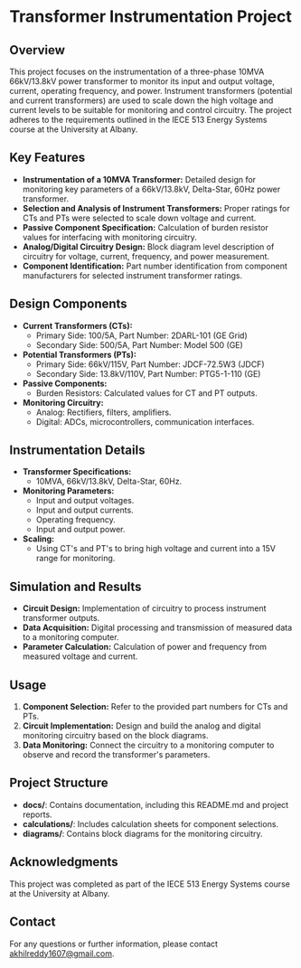 # Transformer Instrumentation Project

## Overview

This project focuses on the instrumentation of a three-phase 10MVA 66kV/13.8kV power transformer to monitor its input and output voltage, current, operating frequency, and power. Instrument transformers (potential and current transformers) are used to scale down the high voltage and current levels to be suitable for monitoring and control circuitry. The project adheres to the requirements outlined in the IECE 513 Energy Systems course at the University at Albany.

## Key Features

* **Instrumentation of a 10MVA Transformer:** Detailed design for monitoring key parameters of a 66kV/13.8kV, Delta-Star, 60Hz power transformer.
* **Selection and Analysis of Instrument Transformers:** Proper ratings for CTs and PTs were selected to scale down voltage and current.
* **Passive Component Specification:** Calculation of burden resistor values for interfacing with monitoring circuitry.
* **Analog/Digital Circuitry Design:** Block diagram level description of circuitry for voltage, current, frequency, and power measurement.
* **Component Identification:** Part number identification from component manufacturers for selected instrument transformer ratings.

## Design Components

* **Current Transformers (CTs):**
    * Primary Side: 100/5A, Part Number: 2DARL-101 (GE Grid)
    * Secondary Side: 500/5A, Part Number: Model 500 (GE)
* **Potential Transformers (PTs):**
    * Primary Side: 66kV/115V, Part Number: JDCF-72.5W3 (JDCF)
    * Secondary Side: 13.8kV/110V, Part Number: PTG5-1-110 (GE)
* **Passive Components:**
    * Burden Resistors: Calculated values for CT and PT outputs.
* **Monitoring Circuitry:**
    * Analog: Rectifiers, filters, amplifiers.
    * Digital: ADCs, microcontrollers, communication interfaces.

## Instrumentation Details

* **Transformer Specifications:**
    * 10MVA, 66kV/13.8kV, Delta-Star, 60Hz.
* **Monitoring Parameters:**
    * Input and output voltages.
    * Input and output currents.
    * Operating frequency.
    * Input and output power.
* **Scaling:**
    * Using CT's and PT's to bring high voltage and current into a 15V range for monitoring.

## Simulation and Results

* **Circuit Design:** Implementation of circuitry to process instrument transformer outputs.
* **Data Acquisition:** Digital processing and transmission of measured data to a monitoring computer.
* **Parameter Calculation:** Calculation of power and frequency from measured voltage and current.

## Usage

1.  **Component Selection:** Refer to the provided part numbers for CTs and PTs.
2.  **Circuit Implementation:** Design and build the analog and digital monitoring circuitry based on the block diagrams.
3.  **Data Monitoring:** Connect the circuitry to a monitoring computer to observe and record the transformer's parameters.

## Project Structure

* **docs/**: Contains documentation, including this README.md and project reports.
* **calculations/**: Includes calculation sheets for component selections.
* **diagrams/**: Contains block diagrams for the monitoring circuitry.

## Acknowledgments

This project was completed as part of the IECE 513 Energy Systems course at the University at Albany.

## Contact

For any questions or further information, please contact akhilreddy1607@gmail.com.

